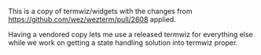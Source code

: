 This is a copy of termwiz/widgets with the changes from https://github.com/wez/wezterm/pull/2608 applied.

Having a vendored copy lets me use a released termwiz for everything else while we work on getting a state handling solution into termwiz proper.
